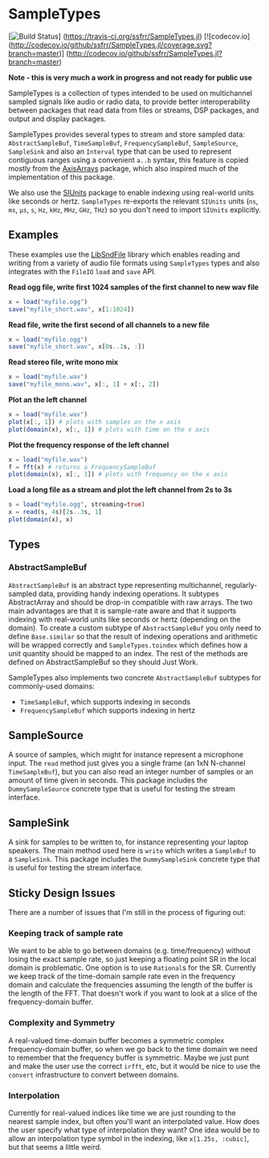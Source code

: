 # SampleTypes

[![Build Status](https://travis-ci.org/ssfrr/SampleTypes.jl.svg?branch=master)] (https://travis-ci.org/ssfrr/SampleTypes.jl) [![codecov.io] (http://codecov.io/github/ssfrr/SampleTypes.jl/coverage.svg?branch=master)] (http://codecov.io/github/ssfrr/SampleTypes.jl?branch=master)

**Note - this is very much a work in progress and not ready for public use**

SampleTypes is a collection of types intended to be used on multichannel sampled signals like audio or radio data, to provide better interoperability between packages that read data from files or streams, DSP packages, and output and display packages.

SampleTypes provides several types to stream and store sampled data: `AbstractSampleBuf`, `TimeSampleBuf`, `FrequencySampleBuf`, `SampleSource`, `SampleSink` and also an `Interval` type that can be used to represent contiguous ranges using a convenient `a..b` syntax, this feature is copied mostly from the [AxisArrays](https://github.com/mbauman/AxisArrays.jl) package, which also inspired much of the implementation of this package.

We also use the [SIUnits](https://github.com/keno/SIUnits.jl) package to enable indexing using real-world units like seconds or hertz. `SampleTypes` re-exports the relevant `SIUnits` units (`ns`, `ms`, `µs`, `s`, `Hz`, `kHz`, `MHz`, `GHz`, `THz`) so you don't need to import `SIUnits` explicitly.

## Examples

These examples use the [LibSndFile](https://github.com/ssfrr/LibSndFile.jl) library which enables reading and writing from a variety of audio file formats using `SampleTypes` types and also integrates with the `FileIO` `load` and `save` API.

**Read ogg file, write first 1024 samples of the first channel to new wav file**
```julia
x = load("myfile.ogg")
save("myfile_short.wav", x[1:1024])
```

**Read file, write the first second of all channels to a new file**
```julia
x = load("myfile.ogg")
save("myfile_short.wav", x[0s..1s, :])
```

**Read stereo file, write mono mix**
```julia
x = load("myfile.wav")
save("myfile_mono.wav", x[:, 1] + x[:, 2])
```

**Plot an the left channel**
```julia
x = load("myfile.wav")
plot(x[:, 1]) # plots with samples on the x axis
plot(domain(x), x[:, 1]) # plots with time on the x axis
```

**Plot the frequency response of the left channel**
```julia
x = load("myfile.wav")
f = fft(x) # returns a FrequencySampleBuf
plot(domain(x), x[:, 1]) # plots with frequency on the x axis
```

**Load a long file as a stream and plot the left channel from 2s to 3s**
```julia
s = load("myfile.ogg", streaming=true)
x = read(s, 4s)[2s..3s, 1]
plot(domain(x), x)
```

## Types

### AbstractSampleBuf

`AbstractSampleBuf` is an abstract type representing multichannel, regularly-sampled data, providing handy indexing operations. It subtypes AbstractArray and should be drop-in compatible with raw arrays. The two main advantages are that it is sample-rate aware and that it supports indexing with real-world units like seconds or hertz (depending on the domain). To create a custom subtype of `AbstractSampleBuf` you only need to define `Base.similar` so that the result of indexing operations and arithmetic will be wrapped correctly and `SampleTypes.toindex` which defines how a unit quantity should be mapped to an index. The rest of the methods are defined on AbstractSampleBuf so they should Just Work.

SampleTypes also implements two concrete `AbstractSampleBuf` subtypes for commonly-used domains:

* `TimeSampleBuf`, which supports indexing in seconds
* `FrequencySampleBuf` which supports indexing in hertz

## SampleSource

A source of samples, which might for instance represent a microphone input. The `read` method just gives you a single frame (an 1xN N-channel `TimeSampleBuf`), but you can also read an integer number of samples or an amount of time given in seconds. This package includes the `DummySampleSource` concrete type that is useful for testing the stream interface.

## SampleSink

A sink for samples to be written to, for instance representing your laptop speakers. The main method used here is `write` which writes a `SampleBuf` to a `SampleSink`. This package includes the `DummySampleSink` concrete type that is useful for testing the stream interface.

## Sticky Design Issues

There are a number of issues that I'm still in the process of figuring out:

### Keeping track of sample rate

We want to be able to go between domains (e.g. time/frequency) without losing the exact sample rate, so just keeping a floating point SR in the local domain is problematic. One option is to use `Rational`s for the SR. Currently we keep track of the time-domain sample rate even in the frequency domain and calculate the frequencies assuming the length of the buffer is the length of the FFT. That doesn't work if you want to look at a slice of the frequency-domain buffer.

### Complexity and Symmetry

A real-valued time-domain buffer becomes a symmetric complex frequency-domain buffer, so when we go back to the time domain we need to remember that the frequency buffer is symmetric. Maybe we just punt and make the user use the correct `irfft`, etc, but it would be nice to use the `convert` infrastructure to convert between domains.

### Interpolation

Currently for real-valued indices like time we are just rounding to the nearest sample index, but often you'll want an interpolated value. How does the user specify what type of interpolation they want? One idea would be to allow an interpolation type symbol in the indexing, like `x[1.25s, :cubic]`, but that seems a little weird.
